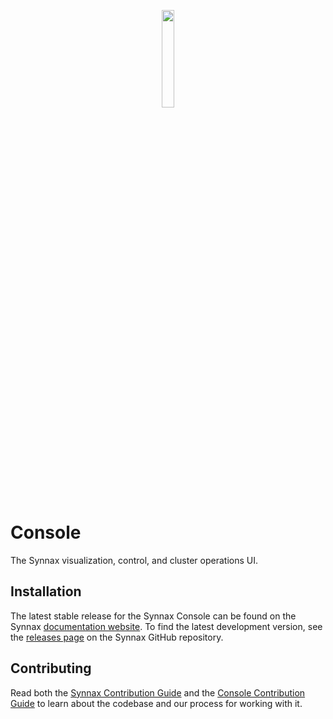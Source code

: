 <p align="center">
<a href="https://docs.synnaxlabs.com/reference/console/get-started">
<img src="../x/media/static/logo/icon-white-on-black.png" width="20%"/>
</a>
</p>

# Console

The Synnax visualization, control, and cluster operations UI.

## Installation

The latest stable release for the Synnax Console can be found on the Synnax
[documentation website](https://docs.synnaxlabs.com/reference/console/get-started). To
find the latest development version, see the [releases
page](https://github.com/synnaxlabs/synnax/releases) on the Synnax GitHub repository.

## Contributing

Read both the [Synnax Contribution Guide](../docs/CONTRIBUTING.md) and the [Console
Contribution Guide](./CONTRIBUTING.md) to learn about the codebase and our process for
working with it.

